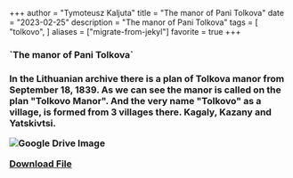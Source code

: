 +++
author = "Tymoteusz Kaljuta"
title = "The manor of Pani Tolkova"
date = "2023-02-25"
description = "The manor of Pani Tolkova"
tags = [
    "tolkovo",
]
aliases = ["migrate-from-jekyl"]
favorite = true
+++

<h3>`The manor of Pani Tolkova`<h3>


<p>In the Lithuanian archive there is a plan of Tolkova manor from September 18, 1839.
As we can see the manor is called on the plan "Tolkovo Manor". And the very name "Tolkovo" as a village, is formed from 3 villages there. Kagaly, Kazany and Yatskivtsi.</p>

![Google Drive Image](https://drive.google.com/file/d/1-VWTKc-xZ1Q4DVrt3DhnFEhZStHRvzS)

[Download File](https://drive.google.com/file/d/1_YmG5LQ1zEs-84lmxn25iqO14XsLmunG)
